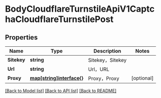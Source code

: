 # BodyCloudflareTurnstileApiV1CaptchaCloudflareTurnstilePost

## Properties

Name | Type | Description | Notes
------------ | ------------- | ------------- | -------------
**Sitekey** | **string** | Sitekey，Sitekey | 
**Url** | **string** | Url，URL | 
**Proxy** | [**map[string]interface{}**](.md) | Proxy，Proxy | [optional] 

[[Back to Model list]](../README.md#documentation-for-models) [[Back to API list]](../README.md#documentation-for-api-endpoints) [[Back to README]](../README.md)


